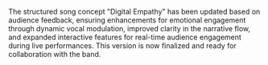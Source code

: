The structured song concept "Digital Empathy" has been updated based on audience feedback, ensuring enhancements for emotional engagement through dynamic vocal modulation, improved clarity in the narrative flow, and expanded interactive features for real-time audience engagement during live performances. This version is now finalized and ready for collaboration with the band.